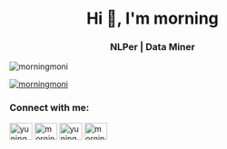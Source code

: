 <h1 align="center">Hi 👋, I'm morning</h1>
<h3 align="center">NLPer | Data Miner</h3>

<p align="left"> <img src="https://komarev.com/ghpvc/?username=morningmoni&label=Profile%20views&color=0e75b6&style=flat" alt="morningmoni" /> </p>

<p align="left"> <a href="https://github.com/ryo-ma/github-profile-trophy"><img src="https://github-profile-trophy.vercel.app/?username=morningmoni&row=1&column=7&margin-w=15&margin-h=15" alt="morningmoni" /></a> </p>

<!-- <p align="left"> <a href="https://twitter.com/yuning_pro" target="blank"><img src="https://img.shields.io/twitter/follow/yuning_pro?logo=twitter&style=for-the-badge" alt="yuning_pro" /></a> </p> -->

<h3 align="left">Connect with me:</h3>
<p align="left">
<a href="https://twitter.com/yuning_pro" target="blank"><img align="center" src="https://raw.githubusercontent.com/rahuldkjain/github-profile-readme-generator/master/src/images/icons/Social/twitter.svg" alt="yuning_pro" height="30" width="40" /></a>
<a href="https://linkedin.com/in/morningmoni" target="blank"><img align="center" src="https://raw.githubusercontent.com/rahuldkjain/github-profile-readme-generator/master/src/images/icons/Social/linked-in-alt.svg" alt="morningmoni" height="30" width="40" /></a>
<a href="https://fb.com/yuning.mao.50" target="blank"><img align="center" src="https://raw.githubusercontent.com/rahuldkjain/github-profile-readme-generator/master/src/images/icons/Social/facebook.svg" alt="yuning.mao.50" height="30" width="40" /></a>
<a href="https://instagram.com/morningmoni" target="blank"><img align="center" src="https://raw.githubusercontent.com/rahuldkjain/github-profile-readme-generator/master/src/images/icons/Social/instagram.svg" alt="morningmoni" height="30" width="40" /></a>
</p>

<!-- <h3 align="left">Languages and Tools:</h3>
<p align="left"> <a href="https://www.python.org" target="_blank"> <img src="https://raw.githubusercontent.com/devicons/devicon/master/icons/python/python-original.svg" alt="python" width="40" height="40"/> </a> <a href="https://pytorch.org/" target="_blank"> <img src="https://www.vectorlogo.zone/logos/pytorch/pytorch-icon.svg" alt="pytorch" width="40" height="40"/> </a> </p> -->

<!-- <p><img align="left" src="https://github-readme-stats.vercel.app/api/top-langs?username=morningmoni&show_icons=true&locale=en&layout=compact" alt="morningmoni" /></p> -->

<!-- <p>&nbsp;<img align="center" src="https://github-readme-stats.vercel.app/api?username=morningmoni&show_icons=true&locale=en" alt="morningmoni" /></p> -->

<!-- <p><img align="center" src="https://github-readme-streak-stats.herokuapp.com/?user=morningmoni&" alt="morningmoni" /></p> -->

